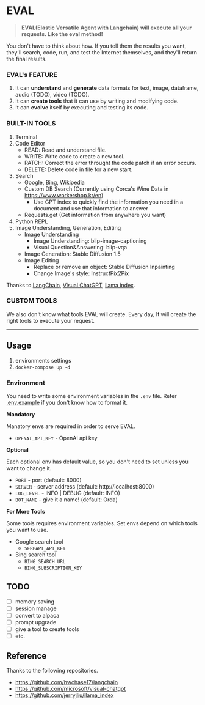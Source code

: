 # EVAL

> **EVAL(Elastic Versatile Agent with Langchain) will execute all your requests. Like the eval method!**

You don't have to think about how. If you tell them the results you want, they'll search, code, run, and test the Internet themselves, and they'll return the final results.

### EVAL's FEATURE

1. It can **understand** and **generate** data formats for text, image, dataframe, audio (TODO), video (TODO).
2. It can **create tools** that it can use by writing and modifying code.
3. It can **evolve** itself by executing and testing its code.

### BUILT-IN TOOLS

1. Terminal
2. Code Editor
   - READ: Read and understand file.
   - WRITE: Write code to create a new tool.
   - PATCH: Correct the error throught the code patch if an error occurs.
   - DELETE: Delete code in file for a new start.
3. Search
   - Google, Bing, Wikipedia
   - Custom DB Search (Currently using Corca's Wine Data in https://www.workershop.kr/en)
     - Use GPT index to quickly find the information you need in a document and use that information to answer
   - Requests.get (Get information from anywhere you want)
4. Python REPL
5. Image Understanding, Generation, Editing
   - Image Understanding
     - Image Understanding: blip-image-captioning
     - Visual Question&Answering: blip-vqa
   - Image Generation: Stable Diffusion 1.5
   - Image Editing
     - Replace or remove an object: Stable Diffusion Inpainting
     - Change Image's style: InstructPix2Pix

Thanks to [LangChain](https://github.com/hwchase17/langchain), [Visual ChatGPT](https://github.com/microsoft/visual-chatgpt), [llama index](https://github.com/jerryjliu/llama_index).

### CUSTOM TOOLS

We also don't know what tools EVAL will create. Every day, It will create the right tools to execute your request.

---

## Usage

1. environments settings
2. `docker-compose up -d`

### Environment

You need to write some environment variables in the `.env` file. Refer [.env.example](.env.example) if you don't know how to format it.

**Mandatory**

Manatory envs are required in order to serve EVAL.

- `OPENAI_API_KEY` - OpenAI api key

**Optional**

Each optional env has default value, so you don't need to set unless you want to change it.

- `PORT` - port (default: 8000)
- `SERVER` - server address (default: http://localhost:8000)
- `LOG_LEVEL` - INFO | DEBUG (default: INFO)
- `BOT_NAME` - give it a name! (default: Orda)

**For More Tools**

Some tools requires environment variables. Set envs depend on which tools you want to use.

- Google search tool
  - `SERPAPI_API_KEY`
- Bing search tool
  - `BING_SEARCH_URL`
  - `BING_SUBSCRIPTION_KEY`

## TODO

- [ ] memory saving
- [ ] session manage
- [ ] convert to alpaca
- [ ] prompt upgrade
- [ ] give a tool to create tools
- [ ] etc.

## Reference

Thanks to the following repositories.

- https://github.com/hwchase17/langchain
- https://github.com/microsoft/visual-chatgpt
- https://github.com/jerryjliu/llama_index
